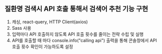 ## 질환명 검색시 API 호출 통해서 검색어 추천 기능 구현

1. 캐싱, react-query, HTTP Client(axios)
2. Sass 사용
3. 입력마다 API 호출하지 않도록 API 호출 횟수를 줄이는 전략 수립 및 실행
4. API를 호출할 때 마다 console.info("calling api") 출력을 통해 콘솔창에서 API 호출 횟수 확인이 가능하도록 설정

